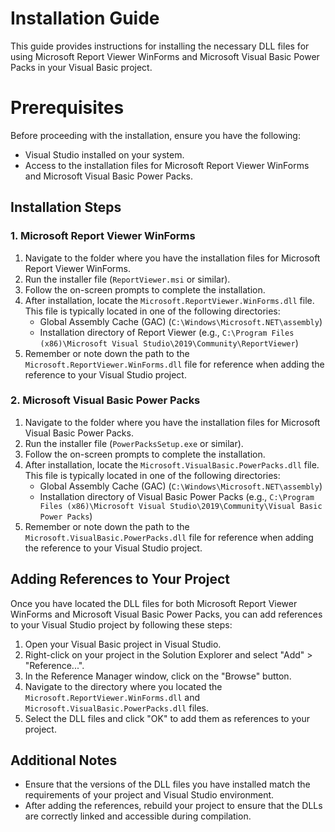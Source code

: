 # Installation Guide

This guide provides instructions for installing the necessary DLL files for using Microsoft Report Viewer WinForms and Microsoft Visual Basic Power Packs in your Visual Basic project.

# Prerequisites

Before proceeding with the installation, ensure you have the following:

- Visual Studio installed on your system.
- Access to the installation files for Microsoft Report Viewer WinForms and Microsoft Visual Basic Power Packs.

## Installation Steps

### 1. Microsoft Report Viewer WinForms

1. Navigate to the folder where you have the installation files for Microsoft Report Viewer WinForms.
2. Run the installer file (`ReportViewer.msi` or similar).
3. Follow the on-screen prompts to complete the installation.
4. After installation, locate the `Microsoft.ReportViewer.WinForms.dll` file. This file is typically located in one of the following directories:
   - Global Assembly Cache (GAC) (`C:\Windows\Microsoft.NET\assembly`)
   - Installation directory of Report Viewer (e.g., `C:\Program Files (x86)\Microsoft Visual Studio\2019\Community\ReportViewer`)
5. Remember or note down the path to the `Microsoft.ReportViewer.WinForms.dll` file for reference when adding the reference to your Visual Studio project.

### 2. Microsoft Visual Basic Power Packs

1. Navigate to the folder where you have the installation files for Microsoft Visual Basic Power Packs.
2. Run the installer file (`PowerPacksSetup.exe` or similar).
3. Follow the on-screen prompts to complete the installation.
4. After installation, locate the `Microsoft.VisualBasic.PowerPacks.dll` file. This file is typically located in one of the following directories:
   - Global Assembly Cache (GAC) (`C:\Windows\Microsoft.NET\assembly`)
   - Installation directory of Visual Basic Power Packs (e.g., `C:\Program Files (x86)\Microsoft Visual Studio\2019\Community\Visual Basic Power Packs`)
5. Remember or note down the path to the `Microsoft.VisualBasic.PowerPacks.dll` file for reference when adding the reference to your Visual Studio project.

## Adding References to Your Project

Once you have located the DLL files for both Microsoft Report Viewer WinForms and Microsoft Visual Basic Power Packs, you can add references to your Visual Studio project by following these steps:

1. Open your Visual Basic project in Visual Studio.
2. Right-click on your project in the Solution Explorer and select "Add" > "Reference...".
3. In the Reference Manager window, click on the "Browse" button.
4. Navigate to the directory where you located the `Microsoft.ReportViewer.WinForms.dll` and `Microsoft.VisualBasic.PowerPacks.dll` files.
5. Select the DLL files and click "OK" to add them as references to your project.

## Additional Notes

- Ensure that the versions of the DLL files you have installed match the requirements of your project and Visual Studio environment.
- After adding the references, rebuild your project to ensure that the DLLs are correctly linked and accessible during compilation.
